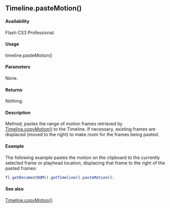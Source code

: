 ## Timeline.pasteMotion()

#### Availability

Flash CS3 Professional.

#### Usage

timeline.pasteMotion()

#### Parameters

None.

#### Returns

Nothing.

#### Description

Method; pastes the range of motion frames retrieved by [Timeline.copyMotion()](../Timeline_object/Timeline8.md) to the Timeline. If necessary, existing frames are displaced (moved to the right) to make room for the frames being pasted.

#### Example

The following example pastes the motion on the clipboard to the currently selected frame or playhead location, displacing that frame to the right of the pasted frames:

```javascript
fl.getDocumentDOM().getTimeline().pasteMotion();
```

#### See also

[Timeline.copyMotion()](../Timeline_object/Timeline8.md)
